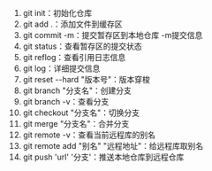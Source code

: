 1. git init：初始化仓库
2. git add .：添加文件到缓存区
3. git commit -m：提交暂存区到本地仓库 -m提交信息
4. git status：查看暂存区的提交状态
5. git reflog：查看引用日志信息
6. git log：详细提交信息
7. git reset --hard "版本号"：版本穿梭
8. git branch "分支名"：创建分支
9. git branch -v：查看分支
10. git checkout "分支名"：切换分支
11. git merge "分支名"：合并分支
12. git remote -v：查看当前远程库的别名
13. git remote add "别名" "远程地址"：给远程库取别名 
14. git push 'url' '分支'：推送本地仓库到远程仓库